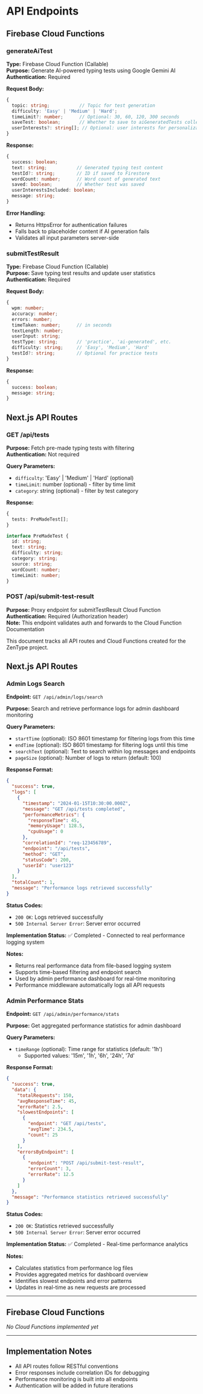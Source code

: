 # API Endpoints

## Firebase Cloud Functions

### generateAiTest
**Type:** Firebase Cloud Function (Callable)  
**Purpose:** Generate AI-powered typing tests using Google Gemini AI  
**Authentication:** Required  

**Request Body:**
```typescript
{
  topic: string;           // Topic for test generation
  difficulty: 'Easy' | 'Medium' | 'Hard';
  timeLimit?: number;      // Optional: 30, 60, 120, 300 seconds
  saveTest: boolean;       // Whether to save to aiGeneratedTests collection
  userInterests?: string[]; // Optional: user interests for personalization
}
```

**Response:**
```typescript
{
  success: boolean;
  text: string;           // Generated typing test content
  testId?: string;        // ID if saved to Firestore
  wordCount: number;      // Word count of generated text
  saved: boolean;         // Whether test was saved
  userInterestsIncluded: boolean;
  message: string;
}
```

**Error Handling:**
- Returns HttpsError for authentication failures
- Falls back to placeholder content if AI generation fails
- Validates all input parameters server-side

### submitTestResult
**Type:** Firebase Cloud Function (Callable)  
**Purpose:** Save typing test results and update user statistics  
**Authentication:** Required  

**Request Body:**
```typescript
{
  wpm: number;
  accuracy: number;
  errors: number;
  timeTaken: number;      // in seconds
  textLength: number;
  userInput: string;
  testType: string;       // 'practice', 'ai-generated', etc.
  difficulty: string;     // 'Easy', 'Medium', 'Hard'
  testId?: string;        // Optional for practice tests
}
```

**Response:**
```typescript
{
  success: boolean;
  message: string;
}
```

## Next.js API Routes

### GET /api/tests
**Purpose:** Fetch pre-made typing tests with filtering  
**Authentication:** Not required  

**Query Parameters:**
- `difficulty`: 'Easy' | 'Medium' | 'Hard' (optional)
- `timeLimit`: number (optional) - filter by time limit
- `category`: string (optional) - filter by test category

**Response:**
```typescript
{
  tests: PreMadeTest[];
}

interface PreMadeTest {
  id: string;
  text: string;
  difficulty: string;
  category: string;
  source: string;
  wordCount: number;
  timeLimit: number;
}
```

### POST /api/submit-test-result
**Purpose:** Proxy endpoint for submitTestResult Cloud Function  
**Authentication:** Required (Authorization header)  
**Note:** This endpoint validates auth and forwards to the Cloud Function Documentation

This document tracks all API routes and Cloud Functions created for the ZenType project.

## Next.js API Routes

### Admin Logs Search
**Endpoint:** `GET /api/admin/logs/search`

**Purpose:** Search and retrieve performance logs for admin dashboard monitoring

**Query Parameters:**
- `startTime` (optional): ISO 8601 timestamp for filtering logs from this time
- `endTime` (optional): ISO 8601 timestamp for filtering logs until this time  
- `searchText` (optional): Text to search within log messages and endpoints
- `pageSize` (optional): Number of logs to return (default: 100)

**Response Format:**
```json
{
  "success": true,
  "logs": [
    {
      "timestamp": "2024-01-15T10:30:00.000Z",
      "message": "GET /api/tests completed",
      "performanceMetrics": {
        "responseTime": 45,
        "memoryUsage": 128.5,
        "cpuUsage": 0
      },
      "correlationId": "req-123456789",
      "endpoint": "/api/tests",
      "method": "GET",
      "statusCode": 200,
      "userId": "user123"
    }
  ],
  "totalCount": 1,
  "message": "Performance logs retrieved successfully"
}
```

**Status Codes:**
- `200 OK`: Logs retrieved successfully
- `500 Internal Server Error`: Server error occurred

**Implementation Status:** ✅ Completed - Connected to real performance logging system

**Notes:** 
- Returns real performance data from file-based logging system
- Supports time-based filtering and endpoint search
- Used by admin performance dashboard for real-time monitoring
- Performance middleware automatically logs all API requests

### Admin Performance Stats
**Endpoint:** `GET /api/admin/performance/stats`

**Purpose:** Get aggregated performance statistics for admin dashboard

**Query Parameters:**
- `timeRange` (optional): Time range for statistics (default: '1h')
  - Supported values: '15m', '1h', '6h', '24h', '7d'

**Response Format:**
```json
{
  "success": true,
  "data": {
    "totalRequests": 150,
    "avgResponseTime": 45,
    "errorRate": 2.5,
    "slowestEndpoints": [
      {
        "endpoint": "GET /api/tests",
        "avgTime": 234.5,
        "count": 25
      }
    ],
    "errorsByEndpoint": [
      {
        "endpoint": "POST /api/submit-test-result",
        "errorCount": 3,
        "errorRate": 12.5
      }
    ]
  },
  "message": "Performance statistics retrieved successfully"
}
```

**Status Codes:**
- `200 OK`: Statistics retrieved successfully
- `500 Internal Server Error`: Server error occurred

**Implementation Status:** ✅ Completed - Real-time performance analytics

**Notes:** 
- Calculates statistics from performance log files
- Provides aggregated metrics for dashboard overview
- Identifies slowest endpoints and error patterns
- Updates in real-time as new requests are processed

---

## Firebase Cloud Functions

*No Cloud Functions implemented yet*

---

## Implementation Notes

- All API routes follow RESTful conventions
- Error responses include correlation IDs for debugging
- Performance monitoring is built into all endpoints
- Authentication will be added in future iterations